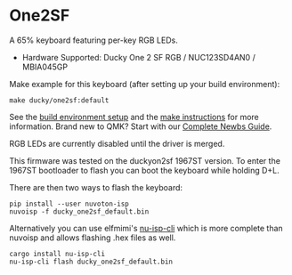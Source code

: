 # One2SF

A 65% keyboard featuring per-key RGB LEDs.

* Hardware Supported: Ducky One 2 SF RGB / NUC123SD4AN0 / MBIA045GP

Make example for this keyboard (after setting up your build environment):

    make ducky/one2sf:default

See the [build environment setup](https://docs.qmk.fm/#/getting_started_build_tools) and the [make instructions](https://docs.qmk.fm/#/getting_started_make_guide) for more information. Brand new to QMK? Start with our [Complete Newbs Guide](https://docs.qmk.fm/#/newbs).

RGB LEDs are currently disabled until the driver is merged.

This firmware was tested on the duckyon2sf 1967ST version. To enter the 1967ST bootloader to flash you can boot the keyboard while holding D+L.

There are then two ways to flash the keyboard:

    pip install --user nuvoton-isp
    nuvoisp -f ducky_one2sf_default.bin

Alternatively you can use elfmimi's [nu-isp-cli](https://lib.rs/crates/nu-isp-cli) which is more complete than nuvoisp and allows flashing .hex files as well.

    cargo install nu-isp-cli
    nu-isp-cli flash ducky_one2sf_default.bin
